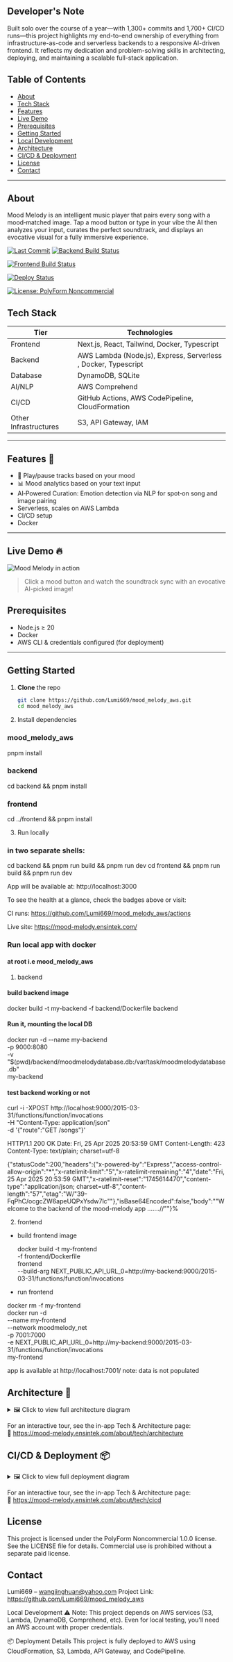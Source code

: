 ## Developer's Note

Built solo over the course of a year—with 1,300+ commits and 1,700+ CI/CD runs—this project highlights my end-to-end ownership of everything from infrastructure-as-code and serverless backends to a responsive AI-driven frontend. It reflects my dedication and problem-solving skills in architecting, deploying, and maintaining a scalable full-stack application.

## Table of Contents

- [About](#about)
- [Tech Stack](#tech-stack)
- [Features](#features)
- [Live Demo](#live-demo)
- [Prerequisites](#prerequisites)
- [Getting Started](#getting-started)
- [Local Development](#local-development)
- [Architecture](#architecture)
- [CI/CD & Deployment](#ci-cd--deployment)
- [License](#license)
- [Contact](#contact)

---

## About

Mood Melody is an intelligent music player that pairs every song with a mood‑matched image. Tap a mood button or type in your vibe the AI then analyzes your input, curates the perfect soundtrack, and displays an evocative visual for a fully immersive experience.

[![Last Commit](https://img.shields.io/github/last-commit/Lumi669/mood_melody_aws)](https://github.com/Lumi669/mood_melody_aws/commits)
[![Backend Build Status](https://github.com/Lumi669/mood_melody_aws/actions/workflows/build-backend.yml/badge.svg)](https://github.com/Lumi669/mood_melody_aws/actions/workflows/build-backend.yml)

[![Frontend Build Status](https://github.com/Lumi669/mood_melody_aws/actions/workflows/build-frontend.yml/badge.svg)](https://github.com/Lumi669/mood_melody_aws/actions/workflows/build-frontend.yml)

[![Deploy Status](https://github.com/Lumi669/mood_melody_aws/actions/workflows/deploy.yml/badge.svg)](https://github.com/Lumi669/mood_melody_aws/actions/workflows/deploy.yml)

[![License: PolyForm Noncommercial](https://img.shields.io/badge/License-PolyForm%20Noncommercial-blue.svg)](LICENSE)

## Tech Stack

| Tier                  | Technologies                                                   |
| --------------------- | -------------------------------------------------------------- |
| Frontend              | Next.js, React, Tailwind, Docker, Typescript                   |
| Backend               | AWS Lambda (Node.js), Express, Serverless , Docker, Typescript |
| Database              | DynamoDB, SQLite                                               |
| AI/NLP                | AWS Comprehend                                                 |
| CI/CD                 | GitHub Actions, AWS CodePipeline, CloudFormation               |
| Other Infrastructures | S3, API Gateway, IAM                                           |

---

## Features 🎵

- 🎵 Play/pause tracks based on your mood
- 📊 Mood analytics based on your text input
- AI‑Powered Curation: Emotion detection via NLP for spot‑on song and image pairing
- Serverless, scales on AWS Lambda
- CI/CD setup
- Docker

---

## Live Demo 🔥

![Mood Melody in action](assets/demo.gif)

> Click a mood button and watch the soundtrack sync with an evocative AI-picked image!

## Prerequisites

- Node.js ≥ 20
- Docker
- AWS CLI & credentials configured (for deployment)

---

## Getting Started

1. **Clone** the repo

   ```bash
   git clone https://github.com/Lumi669/mood_melody_aws.git
   cd mood_melody_aws

   ```

2. Install dependencies

### mood_melody_aws

pnpm install

### backend

cd backend && pnpm install

### frontend

cd ../frontend && pnpm install

3. Run locally

### in two separate shells:

cd backend && pnpm run build && pnpm run dev
cd frontend && pnpm run build && pnpm run dev

App will be available at: http://localhost:3000

To see the health at a glance, check the badges above or visit:

CI runs: https://github.com/Lumi669/mood_melody_aws/actions

Live site: https://mood-melody.ensintek.com/

### Run local app with docker

#### at root i.e mood_melody_aws

1. backend

#### build backend image

docker build -t my-backend -f backend/Dockerfile backend

#### Run it, mounting the local DB

docker run -d --name my-backend \
 -p 9000:8080 \
 -v "$(pwd)/backend/moodmelodydatabase.db:/var/task/moodmelodydatabase.db" \
 my-backend

#### test backend working or not

curl -i -XPOST http://localhost:9000/2015-03-31/functions/function/invocations \
 -H "Content-Type: application/json" \
 -d '{"route":"GET /songs"}'

HTTP/1.1 200 OK
Date: Fri, 25 Apr 2025 20:53:59 GMT
Content-Length: 423
Content-Type: text/plain; charset=utf-8

{"statusCode":200,"headers":{"x-powered-by":"Express","access-control-allow-origin":"\*","x-ratelimit-limit":"5","x-ratelimit-remaining":"4","date":"Fri, 25 Apr 2025 20:53:59 GMT","x-ratelimit-reset":"1745614470","content-type":"application/json; charset=utf-8","content-length":"57","etag":"W/\"39-FqPhC/ocgcZW6apeUQPxYsdw7lc\""},"isBase64Encoded":false,"body":"\"Welcome to the backend of the mood-melody app .......//\""}%

2. frontend

- build frontend image

  docker build -t my-frontend \
  -f frontend/Dockerfile \
  frontend \
  --build-arg NEXT_PUBLIC_API_URL_0=http://my-backend:9000/2015-03-31/functions/function/invocations

- run frontend

docker rm -f my-frontend  
docker run -d \
 --name my-frontend \
 --network moodmelody_net \
 -p 7001:7000 \
 -e NEXT_PUBLIC_API_URL_0=http://my-backend:9000/2015-03-31/functions/function/invocations \
 my-frontend

app is available at http://localhost:7001/
note: data is not populated

## Architecture 🎨

<details>
  <summary>🖼️ Click to view full architecture diagram</summary>

  <img src="frontend/public/architecture-border50-black.webp" alt="Mood Melody full architecture diagram" />

</details>

For an interactive tour, see the in-app Tech & Architecture page:  
🔗 https://mood-melody.ensintek.com/about/tech/architecture

## CI/CD & Deployment 📦

<details>
  <summary>🖼️ Click to view full deployment diagram</summary>

  <img src="frontend/public/cicd-border50.webp" alt="Mood Melody full CI/CD diagram" />

</details>

For an interactive tour, see the in-app Tech & Architecture page:  
🔗 https://mood-melody.ensintek.com/about/tech/cicd

## License

This project is licensed under the PolyForm Noncommercial 1.0.0 license.
See the LICENSE file for details. Commercial use is prohibited without a separate paid license.

## Contact

Lumi669 – wangjinghuan@yahoo.com
Project Link: https://github.com/Lumi669/mood_melody_aws

Local Development
⚠️ Note: This project depends on AWS services (S3, Lambda, DynamoDB, Comprehend, etc). Even for local testing, you’ll need an AWS account with proper credentials.

📦 Deployment Details
This project is fully deployed to AWS using CloudFormation, S3, Lambda, API Gateway, and CodePipeline.
